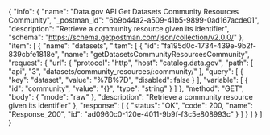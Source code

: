 {
  "info": {
    "name": "Data.gov API Get Datasets Community Resources Community",
    "_postman_id": "6b9b44a2-a509-41b5-9899-0ad167acde01",
    "description": "Retrieve a community resource given its identifier",
    "schema": "https://schema.getpostman.com/json/collection/v2.0.0/"
  },
  "item": [
    {
      "name": "datasets",
      "item": [
        {
          "id": "fa195d0c-1734-439e-9b2f-839cbfe1818e",
          "name": "getDatasetsCommunityResourcesCommunity",
          "request": {
            "url": {
              "protocol": "http",
              "host": "catalog.data.gov",
              "path": [
                "api",
                "3",
                "datasets/community_resources/:community/"
              ],
              "query": [
                {
                  "key": "dataset",
                  "value": "%7B%7D",
                  "disabled": false
                }
              ],
              "variable": [
                {
                  "id": "community",
                  "value": "{}",
                  "type": "string"
                }
              ]
            },
            "method": "GET",
            "body": {
              "mode": "raw"
            },
            "description": "Retrieve a community resource given its identifier"
          },
          "response": [
            {
              "status": "OK",
              "code": 200,
              "name": "Response_200",
              "id": "ad0960c0-120e-4011-9b9f-f3c5e808993c"
            }
          ]
        }
      ]
    }
  ]
}